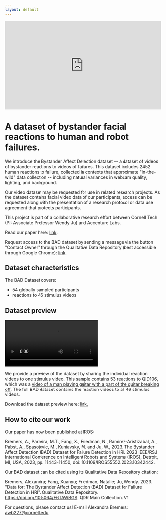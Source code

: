 ```yaml
---
layout: default
---
```



<div style="padding:56.25% 0 0 0;position:relative;"><iframe src="https://player.vimeo.com/video/906586131?badge=0&amp;autopause=0&amp;player_id=0&amp;app_id=58479" frameborder="0" allow="autoplay; fullscreen; picture-in-picture" style="position:absolute;top:0;left:0;width:100%;height:100%;" title="Bremers et al. (2023) The BAD Dataset"></iframe></div><script src="https://player.vimeo.com/api/player.js"></script>


# A dataset of bystander facial reactions to human and robot failures.

We introduce the Bystander Affect Detection dataset -- a dataset of videos of bystander reactions to videos of failures. This dataset includes 2452 human reactions to failure, collected in contexts that approximate "in-the-wild" data collection -- including natural variances in webcam quality, lighting, and background.

Our video dataset may be requested for use in related research projects. As the dataset contains facial video data of our participants, access can be requested along with the presentation of a research protocol or data use agreement that protects participants.  

This project is part of a collaborative research effort between Cornell Tech (PI: Associate Professor Wendy Ju) and Accenture Labs.

Read our paper here: [link](https://arxiv.org/abs/2303.04835).

Request access to the BAD dataset by sending a message via the button "Contact Owner" through the Qualitative Data Repository (best accessible through Google Chrome): [link](https://data.qdr.syr.edu/dataset.xhtml?persistentId=doi:10.5064/F6TAWBGS).

## Dataset characteristics 

The BAD Dataset covers:
* 54 globally sampled participants 
* reactions to 46 stimulus videos 

## Dataset preview

<video src="https://bad-dataset.tech.cornell.edu/assets/video/merge3.mp4" controls="autoplay" style="max-width: 500px;">
</video>

We provide a preview of the dataset by sharing the individual reaction videos to one stimulus video. This sample contains 53 reactions to QID106, which was a [video of a man playing guitar with a part of the guitar breaking off](https://www.jukinmedia.com/licensing/view/922314). The full BAD dataset contains the reaction videos to all 46 stimulus videos.

Download the dataset preview here: [link.](https://bad-dataset.tech.cornell.edu/assets/video/BADdataset_sample_QID106.zip)

## How to cite our work

Our paper has now been published at IROS:

Bremers, A., Parreira, M.T., Fang, X., Friedman, N., Ramirez-Aristizabal, A., Pabst, A., Spasojevic, M., Kuniavsky, M. and Ju, W., 2023. The Bystander Affect Detection (BAD) Dataset for Failure Detection in HRI. 2023 IEEE/RSJ International Conference on Intelligent Robots and Systems (IROS), Detroit, MI, USA, 2023, pp. 11443-11450, doi: 10.1109/IROS55552.2023.10342442.

Our BAD dataset can be cited using its Qualitative Data Repository citation:

Bremers, Alexandra; Fang, Xuanyu; Friedman, Natalie; Ju, Wendy. 2023. "Data for: The Bystander Affect Detection (BAD) Dataset for Failure Detection in HRI". Qualitative Data Repository. https://doi.org/10.5064/F6TAWBGS. QDR Main Collection. V1

For questions, please contact us! E-mail Alexandra Bremers: awb227@cornell.edu

